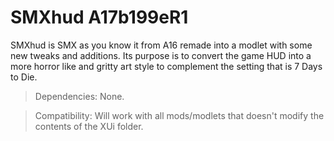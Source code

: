 # SMXhud A17b199eR1

SMXhud is SMX as you know it from A16 remade into a modlet with some new tweaks and additions. Its purpose is to convert the game HUD into a more horror like and gritty art style to complement the setting that is 7 Days to Die.

> Dependencies: None.

> Compatibility: Will work with all mods/modlets that doesn't modify the contents of the XUi folder.
